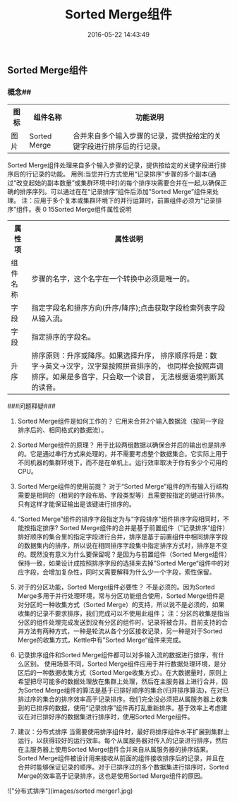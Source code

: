 ﻿---
title: Sorted Merge组件
date: 2016-05-22 14:43:49
tags: [开源项目,kettle]
categories: [开源项目,kettle]
---
## Sorted Merge组件 ##
### 概念##
<table>
	<tr>
		<th>图标</th>
		<th>组件名称</th>
		<th>功能说明</th>
	</tr>
	<tr>
		<td>图片</td>
		<td>Sorted Merge</td>
		<td>合并来自多个输入步骤的记录，提供按给定的关键字段进行排序后的行记录。</td>
	</tr>
</table>
Sorted Merge组件处理来自多个输入步骤的记录，提供按给定的关键字段进行排序后的行记录的功能。
    用例:当您并行方式使用“记录排序”步骤的多个副本(通过“改变起始的副本数量”或集群环境中时)的每个排序块需要合并在一起,以确保正确的排序序列。可以通过在在“记录排序”组件后添加”Sorted Merge”组件来处理。
    注：应用于多个复本或集群环境下的并行运算时，前置组件必须为“记录排序”组件。表 0 15Sorted Merge组件属性说明
<table>
    <tr>
        <th>属性项</th>
        <th>属性说明</th>
    </tr>
    <tr>
        <td>组件名称</td>
        <td>步骤的名字，这个名字在一个转换中必须是唯一的。</td>
    </tr>
    <tr>
        <td>字段</td>
        <td>指定字段名和排序方向(升序/降序);点击获取字段检索列表字段从输入流。</td>
    </tr>
    <tr>
        <td>字段</td>
        <td>指定排序的字段名。</td>
    </tr>
    <tr>
        <td>升序</td>
        <td>排序原则：升序或降序。如果选择升序，    
        排序顺序将是：数字->英文->汉字，汉字是按照拼音排序的，    
        也同样会按照声调排序。如果是多音字，只会取一个读音，    
        无法根据语境判断其的读音。</td>
    </tr>
</table>

###问题释疑###
1.	Sorted Merge组件是如何工作的？
它用来合并2个输入数据流（按同一字段排序后的、相同格式的数据流）。
 
2.	Sorted Merge组件的原理？
用于比较两组数据以确保合并后的输出也是排序的。它是通过串行方式来处理的，并不需要考虑整个数据集合。它实际上用于不同机器的集群环境下，而不是在单机上。运行效率取决于你有多少个可用的CPU。
 
3.	Sorted Merge组件的使用前提？
对于“Sorted Merge”组件的所有输入行结构需要是相同的（相同的字段布局、字段类型等）且需要按指定的键进行排序。只有这样才能保证输出是该键进行排序的。
 
4.	“Sorted Merge”组件的排序字段指定为与“字段排序”组件排序字段相同时，不能按指定排序?
 Sorted Merge组件的合并是基于前置组件（”记录排序“组件）排好顺序的集合里的指定字段进行合并，排序是基于前置组件中相同排序字段的数据集内的排序，所以说在相同排序字段集中指定排序方式时，排序是不变的。既然没有意义为什么要保留呢？是因为与前置组件（Sorted Merge组件）保持一致，如果设计成按照排序字段的选择来去掉”Sorted Merge“组件中的对应字段，会增加复杂性，同时又需要解释为什么少一个字段，索性保留。
 
5.	对于的分区功能，Sorted Merge组件必要性？
不是必须的。因为Sorted Merge多用于并行处理环境，常与分区功能组合使用，Sorted Merge组件是对分区的一种收集方式（Sorted Merge）的支持，所以说不是必须的，如果收集的记录不要求排序，我们完成可以不使用此组件；
注：分区的收集是指当分区的组件处理完成发送到没有分区的组件时，记录将被合并。目前支持的合并方法有两种方式，一种是轮流从各个分区接收记录，另一种是对于Sorted Merge的收集方式，Kettle中有”Sorted Merge“组件来完成。
 
6.	记录排序组件和Sorted Merge组件都可以对多输入流的数据进行排序，有什么区别。
使用场景不同，Sorted Merge组件应用于并行数据处理环境，是分区后的一种数据收集方式（Sorted Merge收集方式）。在大数据量时，原则上希望把尽可能多的数据处理放在集群上处理，然后在主服务器上进行合并，因为Sorted Merge组件的算法是基于已排好顺序的集合(归并排序算法)，在对已排过序的集合的排序效率高于记录排序。我们完全没必须把从属服务器上收集到的已排序的数据，使用“记录排序”组件再打乱重新排序。基于效率上考虑建议在对已排好序的数据集进行排序时，使用Sorted Merge组件。
 
7.	建议：分布式排序
当需要使用排序组件时，最好将排序组件水平扩展到集群上运行，以获得较好的运行效率。每个从属服务器对传入的记录进行排序，然后在主服务器上使用Sorted Merge组件合并来自从属服务器的排序结果。Sorted Merge组件被设计用来接收从前面的组件接收排序后的记录，并且在合并时能够保证记录的顺序。对于已排序过的多个数据集进行排序时，Sorted Merge的效率高于记录排序，这也是使用Sorted Merge组件的原因。

!["分布式排序"](images/sorted merger1.jpg)

